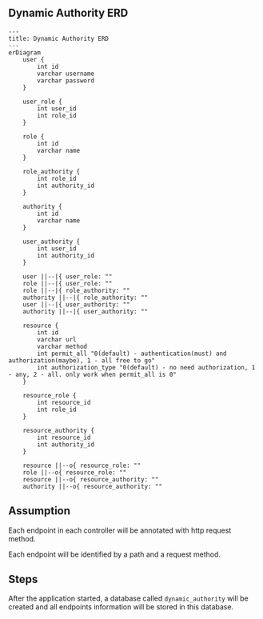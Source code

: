 ## Dynamic Authority ERD
```mermaid
---
title: Dynamic Authority ERD
---
erDiagram
    user {
        int id
        varchar username
        varchar password
    }

    user_role {
        int user_id
        int role_id
    }

    role {
        int id
        varchar name
    }

    role_authority {
        int role_id
        int authority_id
    }

    authority {
        int id
        varchar name
    }

    user_authority {
        int user_id
        int authority_id
    }

    user ||--|{ user_role: ""
    role ||--|{ user_role: ""
    role ||--|{ role_authority: ""
    authority ||--|{ role_authority: ""
    user ||--|{ user_authority: ""
    authority ||--|{ user_authority: ""

    resource {
        int id
        varchar url
        varchar method
        int permit_all "0(default) - authentication(must) and authorization(maybe), 1 - all free to go"
        int authorization_type "0(default) - no need authorization, 1 - any, 2 - all. only work when permit_all is 0"
    }

    resource_role {
        int resource_id
        int role_id
    }

    resource_authority {
        int resource_id
        int authority_id
    }

    resource ||--o{ resource_role: ""
    role ||--o{ resource_role: ""
    resource ||--o{ resource_authority: ""
    authority ||--o{ resource_authority: ""
```

## Assumption

Each endpoint in each controller will be annotated with http request method.

Each endpoint will be identified by a path and a request method.

## Steps

After the application started, a database called `dynamic_authority` will be created and all endpoints information will
be stored in this database.
